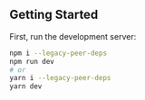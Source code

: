 ## Getting Started

First, run the development server:

```bash
npm i --legacy-peer-deps
npm run dev
# or
yarn i --legacy-peer-deps
yarn dev
```